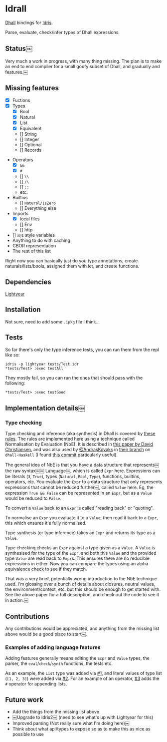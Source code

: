 # Idrall

[Dhall](https://dhall-lang.org) bindings for [Idris](https://www.idris-lang.org).

Parse, evaluate, check/infer types of Dhall expressions.

## Status￼

Very much a work in progress, with many thing missing. The plan is to make an end to end compiler for a small goofy subset of Dhall, and gradually and features.￼

## Missing features

- [x] Fuctions
- [x] Types
  - [x] Bool
  - [x] Natural
  - [x] List
  - [x] Equivalent
  - [] String
  - [] Integer
  - [] Optional
  - [] Records
- Operators
  - [x] `&&`
  - [x] `#`
  - [] `\\`
  - [] `/\`
  - [] `::`
  - etc.
- Builtins
  - [] `Natural/IsZero`
  - [] Everything else
- Imports
  - [x] local files
  - [] Env
  - [] http
- [] `x@1` style variables
- Anything to do with caching
- CBOR representation
- The rest of this list

Right now you can basically just do you type annotations, create naturals/lists/bools, assigned them with let, and create functions.

## Dependencies

[Lightyear](https://github.com/ziman/lightyear)

## Installation

Not sure, need to add some `.ipkg` file I think...

## Tests

So far there's only the type inference tests, you can run them from the repl like so:

```
idris -p lightyear tests/Test.idr
*tests/Test> :exec testAll
```

They mostly fail, so you can run the ones that should pass with the following:

```
*tests/Test> :exec testGood
```

## Implementation details￼

### Type checking

Type checking and inference (aka synthesis) in Dhall is covered by [these rules](https://github.com/dhall-lang/dhall-lang/blob/master/standard/type-inference.md). The rules are implemented here using a technique called Normalisation by Evaluation (NbE). It is described in [this paper by David Christiansen](http://davidchristiansen.dk/tutorials/implementing-types-hs.pdf), and was also used by [@AndrasKovaks](https://github.com/AndrasKovacs) in [their branch](https://github.com/dhall-lang/dhall-haskell/commits/nbe-elaboration) on `dhall-Haskell` (I found [this commit](https://github.com/dhall-lang/dhall-haskell/commit/627a6cdea0170336ff08de34851d8bdf5180571d) particularly useful).

The general idea of NbE is that you have a data structure that represents￼ the raw syntax￼￼ Language￼, which is called `Expr` here. Expressions can be literals (`3`, `True`), types (`Natural`, `Bool`, `Type`), functions, builtins, operators, etc. You evaluate the `Expr` to a data structure that only represents expressions that cannot be reduced further￼, called `Value` here. Eg, the expression `True && False` can be represented in an `Expr`, but as a `Value` would be reduced to `False`. 

To convert a `Value` back to an `Expr` is called "reading back" or "quoting".

To normalise an `Expr` you evaluate it to a `Value`, then read it back to a `Expr`, this which ensures it's fully normalised.

Type synthesis (or type inference) takes an `Expr` and returns its type as a `Value`. 

Type checking checks an `Expr` against a type given as a `Value`. A `Value` is synthesised for the type of the `Expr`, and both this `Value` and the provided type `Value` are read back to `Expr`s. This ensures there are no reducible expressions in either. Now you can compare the types using an alpha equivalence check to see if they match.

That was a very brief, potentially wrong introduction to the NbE technique used. I'm glossing over a bunch of details about closures, neutral values, the environment/context, etc. but this should be enough to get started with. See the above paper for a full description, and check out the code to see it in action.￼

## Contributions

Any contributions would be appreciated, and anything from the missing list above would be a good place to start￼.

### Examples of adding language features

Adding features generally means editing the `Expr` and `Value` types, the parser, the `eval`/`check`/`synth` functions, the tests etc.

As an example, the `List` type was added via [#1](https://github.com/alexhumphreys/idrall/pull/1), and literal values of type list (`[1, 2, 3]`) were added via [#2](https://github.com/alexhumphreys/idrall/pull/2). For an example of an operator, [#3](https://github.com/alexhumphreys/idrall/pull/3) adds the `#` operator for appending lists.

## Future work

- Add the things from the missing list above
- ￼Upgrade to Idris2￼ (need to see what's up with Lightyear for this)
- Improved parsing (Not really sure what I'm doing here)￼
- Think about what api/types to expose so as to make this as nice as possible to use
